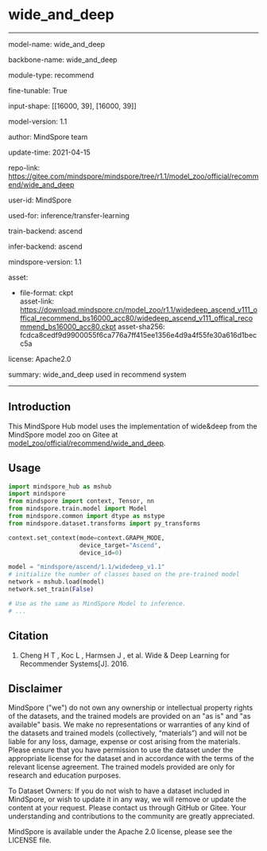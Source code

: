 # wide_and_deep

---

model-name: wide_and_deep

backbone-name: wide_and_deep

module-type: recommend

fine-tunable: True

input-shape: [[16000, 39], [16000, 39]]

model-version: 1.1

author: MindSpore team

update-time: 2021-04-15

repo-link: <https://gitee.com/mindspore/mindspore/tree/r1.1/model_zoo/official/recommend/wide_and_deep>

user-id: MindSpore

used-for: inference/transfer-learning

train-backend: ascend

infer-backend: ascend

mindspore-version: 1.1

asset:

  -
    file-format: ckpt  
    asset-link: <https://download.mindspore.cn/model_zoo/r1.1/widedeep_ascend_v111_offical_recommend_bs16000_acc80/widedeep_ascend_v111_offical_recommend_bs16000_acc80.ckpt>
    asset-sha256: fcdca8cedf9d9900055f6ca776a7ff415ee1356e4d9a4f55fe30a616d1becc5a

license: Apache2.0

summary: wide_and_deep used in recommend system

---

## Introduction

This MindSpore Hub model uses the implementation of wide&deep from the MindSpore model zoo on Gitee at [model_zoo/official/recommend/wide_and_deep](https://gitee.com/mindspore/mindspore/blob/r1.1/model_zoo/official/recommend/wide_and_deep/README.md).

## Usage

```python
import mindspore_hub as mshub
import mindspore
from mindspore import context, Tensor, nn
from mindspore.train.model import Model
from mindspore.common import dtype as mstype
from mindspore.dataset.transforms import py_transforms

context.set_context(mode=context.GRAPH_MODE,
                    device_target="Ascend",
                    device_id=0)

model = "mindspore/ascend/1.1/widedeep_v1.1"
# initialize the number of classes based on the pre-trained model
network = mshub.load(model)
network.set_train(False)

# Use as the same as MindSpore Model to inference.
# ...
```

## Citation

1. Cheng H T , Koc L , Harmsen J , et al. Wide & Deep Learning for Recommender Systems[J]. 2016.

## Disclaimer

MindSpore ("we") do not own any ownership or intellectual property rights of the datasets, and the trained models are provided on an "as is" and "as available" basis. We make no representations or warranties of any kind of the datasets and trained models (collectively, “materials”) and will not be liable for any loss, damage, expense or cost arising from the materials. Please ensure that you have permission to use the dataset under the appropriate license for the dataset and in accordance with the terms of the relevant license agreement. The trained models provided are only for research and education purposes.

To Dataset Owners: If you do not wish to have a dataset included in MindSpore, or wish to update it in any way, we will remove or update the content at your request. Please contact us through GitHub or Gitee. Your understanding and contributions to the community are greatly appreciated.

MindSpore is available under the Apache 2.0 license, please see the LICENSE file.